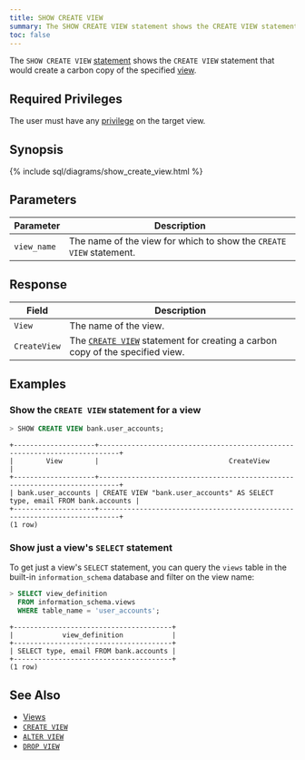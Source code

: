 ```yaml
---
title: SHOW CREATE VIEW
summary: The SHOW CREATE VIEW statement shows the CREATE VIEW statement that would create a carbon copy of the specified view. 
toc: false
---
```


The `SHOW CREATE VIEW` [statement](sql-statements.html) shows the `CREATE VIEW` statement that would create a carbon copy of the specified [view](views.html).

<div id="toc"></div>

## Required Privileges

The user must have any [privilege](privileges.html) on the target view.

## Synopsis

{% include sql/diagrams/show_create_view.html %}

## Parameters

Parameter | Description
----------|------------
`view_name` | The name of the view for which to show the `CREATE VIEW` statement.

## Response

Field | Description
------|------------
`View` | The name of the view.
`CreateView` | The [`CREATE VIEW`](create-view.html) statement for creating a carbon copy of the specified view. 

## Examples

### Show the `CREATE VIEW` statement for a view

~~~ sql
> SHOW CREATE VIEW bank.user_accounts;
~~~

~~~
+--------------------+---------------------------------------------------------------------------+
|        View        |                                CreateView                                 |
+--------------------+---------------------------------------------------------------------------+
| bank.user_accounts | CREATE VIEW "bank.user_accounts" AS SELECT type, email FROM bank.accounts |
+--------------------+---------------------------------------------------------------------------+
(1 row)
~~~

### Show just a view's `SELECT` statement

To get just a view's `SELECT` statement, you can query the `views` table in the built-in `information_schema` database and filter on the view name: 

~~~ sql
> SELECT view_definition 
  FROM information_schema.views 
  WHERE table_name = 'user_accounts';
~~~

~~~
+---------------------------------------+
|            view_definition            |
+---------------------------------------+
| SELECT type, email FROM bank.accounts |
+---------------------------------------+
(1 row)
~~~

## See Also

- [Views](views.html)
- [`CREATE VIEW`](create-view.html)
- [`ALTER VIEW`](alter-view.html)
- [`DROP VIEW`](drop-view.html)
